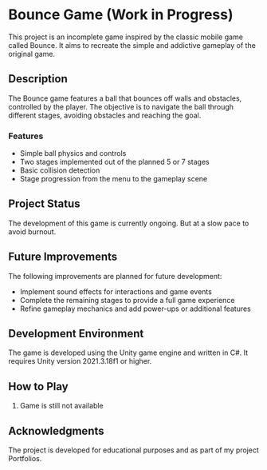 # Bounce Game (Work in Progress)

This project is an incomplete game inspired by the classic mobile game called Bounce. It aims to recreate the simple and addictive gameplay of the original game.

## Description

The Bounce game features a ball that bounces off walls and obstacles, controlled by the player. The objective is to navigate the ball through different stages, avoiding obstacles and reaching the goal.

### Features

- Simple ball physics and controls
- Two stages implemented out of the planned 5 or 7 stages
- Basic collision detection
- Stage progression from the menu to the gameplay scene

## Project Status

The development of this game is currently ongoing. But at a slow pace to avoid burnout.

## Future Improvements

The following improvements are planned for future development:

- Implement sound effects for interactions and game events
- Complete the remaining stages to provide a full game experience
- Refine gameplay mechanics and add power-ups or additional features

## Development Environment

The game is developed using the Unity game engine and written in C#. It requires Unity version 2021.3.18f1 or higher.

## How to Play

1. Game is still not available

## Acknowledgments

The project is developed for educational purposes and as part of my project Portfolios.
